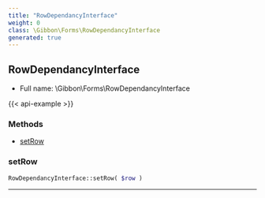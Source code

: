 ```yaml
---
title: "RowDependancyInterface"
weight: 0
class: \Gibbon\Forms\RowDependancyInterface
generated: true
---
```


## RowDependancyInterface 





* Full name: \Gibbon\Forms\RowDependancyInterface

{{< api-example >}} 



### Methods

- [setRow](#setrow)




### setRow



```php
RowDependancyInterface::setRow( $row )
```









---

